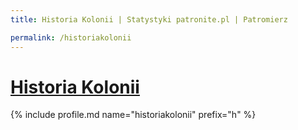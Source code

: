 ```yaml
---
title: Historia Kolonii | Statystyki patronite.pl | Patromierz

permalink: /historiakolonii
---
```


# [Historia Kolonii](https://patronite.pl/historiakolonii)

{% include profile.md name="historiakolonii" prefix="h" %}
